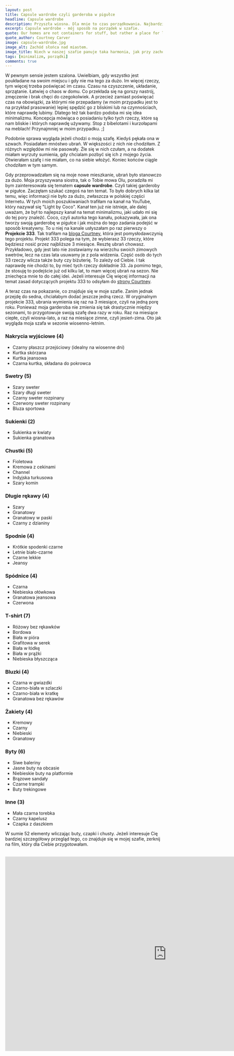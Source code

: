 ```yaml
---
layout: post
title: Capsule wardrobe czyli garderoba w pigułce
headline: Capsule wardrobe
description: Przyszła wiosna. Dla mnie to czas porządkowania. Najbardziej uwielbiam sprzątać moją szafę, przygotowywać przestrzeń na ciepłe dni. Oto jak to robię.
excerpt: Capsule wardrobe - mój sposób na porządek w szafie.
quote: Our homes are not containers for stuff, but rather a place for love and connection.
quote_author: Courtney Carver
image: capsule-wardrobe.jpg
image_alt: Zachód słońca nad miastem.
image_title: Niech w naszej szafie panuje taka harmonia, jak przy zachodzie słońca.
tags: [minimalizm, porządki]
comments: true
---
```


W pewnym sensie jestem szalona. Uwielbiam, gdy wszystko jest poukładane na swoim miejscu i gdy nie ma tego za dużo. Im więcej rzeczy, tym więcej trzeba poświęcać im czasu. Czasu na czyszczenie, układanie, sprzątanie. Łatwiej o chaos w domu. Co przekłada się na gorszy nastrój, zmęczenie i brak chęci do czegokolwiek. A przecież zamiast poświęcać czas na obowiązki, za którymi nie przepadamy (w moim przypadku jest to na przykład prasowanie) lepiej spędzić go z bliskimi lub na czynnościach, które naprawdę lubimy. Dlatego też tak bardzo podoba mi się idea minimalizmu. Koncepcja mówiąca o posiadaniu tylko tych rzeczy, które są nam bliskie i których naprawdę używamy. Stop z bibelotami i kurzołapami na meblach! Przynajmniej w moim przypadku. ;]

<!--break-->

Podobnie sprawa wygląda jeżeli chodzi o moją szafę. Kiedyś pękała ona w szwach. Posiadałam mnóstwo ubrań. W większości z nich nie chodziłam. Z różnych względów mi nie pasowały. Źle się w nich czułam, a na dodatek miałam wyrzuty sumienia, gdy chcialam pozbyć się ich z mojego życia. Otwierałam szafę i nie miałam, co na siebie włożyć. Koniec końców ciągle chodziłam w tym samym.

Gdy przeprowadzałam się na moje nowe mieszkanie, ubrań było stanowczo za dużo. Moja przyszywana siostra, tak o Tobie mowa Olu, poradziła mi bym zainteresowała się tematem **capsule wardrobe**. Czyli takiej garderoby w pigułce. Zaczęłam szukać czegoś na ten temat. To było dobrych kilka lat temu, więc informacji nie było za dużo, zwłaszcza w polskiej części Internetu. W tych moich poszukiwaniach trafiłam na kanał na YouTube, który nazywał się "Light by Coco". Kanał ten już nie istnieje, ale dalej uważam, że był to najlepszy kanał na temat minimalizmu, jaki udało mi się do tej pory znaleźć. Coco, czyli autorka tego kanału, pokazywała, jak ona tworzy swoją garderobę w pigułce i jak można do tego zadania podejść w sposób kreatywny. To u niej na kanale usłyszałam po raz pierwszy o **Projekcie 333**. Tak trafiłam na <a href="https://bemorewithless.com/" title="Be more with less - blog o minimaliźmie" target="_blank" rel="nofollow noopener noreferrer">bloga Courtney</a>, która jest pomysłodawczynią tego projektu. Projekt 333 polega na tym, że wybierasz 33 rzeczy, które będziesz nosić przez najbliższe 3 miesiące. Resztę ubrań chowasz. Przykładowo, gdy jest lato nie zostawiamy na wierzchu swoich zimowych swetrów, lecz na czas lata usuwamy je z pola widzenia. Część osób do tych 33 rzeczy wlicza także buty czy biżuterię. To zależy od Ciebie. I tak naprawdę nie chodzi to, by mieć tych rzeczy dokładnie 33. Ja pomimo tego, że stosuję to podejście już od kilku lat, to mam więcej ubrań na sezon. Nie zniechęca mnie to do całej idei. Jeżeli interesuje Cię więcej informacji na temat zasad dotyczących projektu 333 to odsyłam do <a href="https://bemorewithless.com/project-333/" title="Projekt 333" target="_blank" rel="nofollow noopener noreferrer">strony Courtney</a>.

A teraz czas na pokazanie, co znajduje się w moje szafie. Zanim jednak przejdę do sedna, chciałabym dodać jeszcze jedną rzecz. W oryginalnym projekcie 333, ubrania wymienia się raz na 3 miesiące, czyli na jedną porę roku. Ponieważ moja garderoba nie zmienia się tak drastycznie między sezonami, to przygotowuje swoją szafę dwa razy w roku. Raz na miesiące ciepłe, czyli wiosna-lato, a raz na miesiące zimne, czyli jesień-zima. Oto jak wygląda moja szafa w sezonie wiosenno-letnim.

### Nakrycia wyjściowe (4)

- Czarny płaszcz przejściowy (idealny na wiosenne dni)
- Kurtka skórzana
- Kurtka jeansowa
- Czarna kurtka, składana do pokrowca

### Swetry (5)

- Szary sweter
- Szary długi sweter
- Czarny sweter rozpinany
- Czerwony sweter rozpinany
- Bluza sportowa

### Sukienki (2)

- Sukienka w kwiaty
- Sukienka granatowa

### Chustki (5)

- Fioletowa
- Kremowa z cekinami
- Channel
- Indyjska turkusowa
- Szary komin

### Długie rękawy (4)

- Szary
- Granatowy
- Granatowy w paski
- Czarny z dzianiny

### Spodnie (4)

- Krótkie spodenki czarne
- Letnie biało-czarne
- Czarne lekkie
- Jeansy

### Spódnice (4)

- Czarna
- Niebieska ołówkowa
- Granatowa jeansowa
- Czerwona

### T-shirt (7)

- Różowy bez rękawków
- Bordowa
- Biała w pióra
- Grafitowa w serek
- Biała w łódkę
- Biała w prążki
- Niebieska błyszcząca

### Bluzki (4)

- Czarna w gwiazdki
- Czarno-biała w szlaczki
- Czarno-biała w kratkę
- Granatowa bez rękawów

### Żakiety (4)

- Kremowy
- Czarny
- Niebieski
- Granatowy

### Byty (6)

- Siwe baleriny
- Jasne buty na obcasie
- Niebieskie buty na platformie
- Brązowe sandały
- Czarne trampki
- Buty trekingowe

### Inne (3)

- Mała czarna torebka
- Czarny kapelusz
- Czapka z daszkiem

W sumie 52 elementy wliczając buty, czapki i chusty. Jeżeli interesuje Cię bardziej szczegółowy przegląd tego, co znajduje się w mojej szafie, zerknij na film, który dla Ciebie przygotowałam.

<br>

<!-- markdownlint-disable-next-line MD033 -->
<iframe width="1030" height="620" src="https://www.youtube.com/embed/g26ZNhmYli0" frameborder="0" allow="accelerometer; autoplay; encrypted-media; gyroscope; picture-in-picture" allowfullscreen></iframe>
